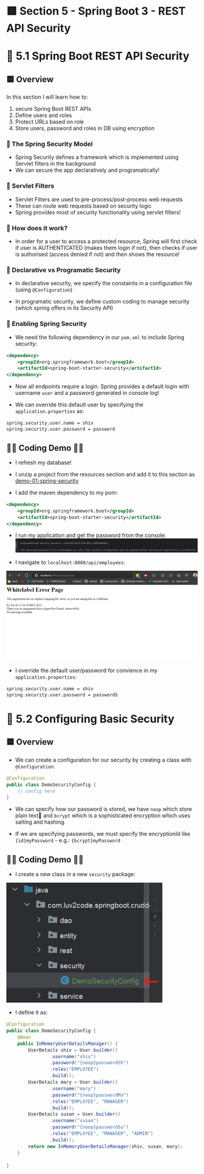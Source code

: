 <link rel="stylesheet" href="../style.css" />

# 🟪 Section 5 - Spring Boot 3 - REST API Security

# 🧠 5.1 Spring Boot REST API Security

## 🟦 Overview

In this section I will learn how to:
1) secure Spring Boot REST APIs
2) Define users and roles
3) Protect URLs based on role
4) Store users, password and roles in DB using encryption

### 🔴 The Spring Security Model

* Spring Security defines a framework which is implemented using Servlet filters in the background
* We can secure the app declaratively and programatically!


### 🔴 Servlet Filters

* Servlet Filters are used to pre-process/post-process web requests
* These can route web requests based on security logic
* Spring provides most of security functionality using servlet filters!

### 🔴 How does it work?

* In order for a user to access a protected resource, Spring will first check if user is AUTHENTICATED (makes them login if not), then checks if user is authorised (access denied if not) and then shows the resource!


### 🔴 Declarative vs Programatic Security

* In declarative security, we specify the constaints in a configuration file (using `@Configuration`)

* In programatic security, we define custom coding to manage security (which spring offers in its Security API)

### 🔴 Enabling Spring Security

* We need the following dependency in our `pom.xml` to include Spring security:

```xml
<dependency>
    <groupId>org.springframework.boot</groupId>
    <artifactId>spring-boot-starter-security</artifactId>
</dependency>
```

* Now all endpoints require a login. Spring provides a default login with username `user` and a password generated in console log!

* We can override this default user by specifying the `application.properties` as:

```properties
spring.security.user.name = shiv
spring.security.user.password = password
```

## 👨‍💻 Coding Demo 👨‍💻

* I refresh my database!

* I unzip a project from the resources section and add it to this section as [demo-01-spring-security](/Section%205%20-%20Spring%20REST%20API%20Security/demo-01-spring-security/)


* I add the maven dependency to my pom:

```xml
<dependency>
    <groupId>org.springframework.boot</groupId>
    <artifactId>spring-boot-starter-security</artifactId>
</dependency>
```

* I run my application and get the password from the console: 
![](screenshots/2023-07-28-11-38-07.png)

* I navigate to `localhost:8080/api/employees`:

![](screenshots/spring-security.gif)

* I override the default user/password for convience in my `application.properties`:

```properties
spring.security.user.name = shiv
spring.security.user.password = passwordS
```


# 🧠 5.2 Configuring Basic Security

## 🟦 Overview

* We can create a configuration for our security by creating a class with `@Configuration`:

```java
@Configuration
public class DemoSecurityConfig {
    // config here
}
```

* We can specify how our password is stored, we have `noop` which store plain text📝 and `bcrypt` which is a sophisticated encryption which uses salting and hashing.

* If we are specifying passwords, we must specify the encryptionId like `{id}myPassword` - e.g.: `{bcrypt}myPassword`

## 👨‍💻 Coding Demo 👨‍💻

* I create a new class in a new `security` package:

![](screenshots/2023-07-28-12-00-06.png)

* I define it as:

```java
@Configuration
public class DemoSecurityConfig {
    @Bean
    public InMemoryUserDetailsManager() {
        UserDetails shiv = User.builder()
                .username("shiv")
                .password("{noop}passwordSh")
                .roles("EMPLOYEE")
                .build();
        UserDetails mary = User.builder()
                .username("mary")
                .password("{noop}passwordMa")
                .roles("EMPLOYEE", "MANAGER")
                .build();
        UserDetails susan = User.builder()
                .username("susan")
                .password("{noop}passwordSu")
                .roles("EMPLOYEE", "MANAGER", "ADMIN")
                .build();
        return new InMemoryUserDetailsManager(shiv, susan, mary);
    }

}
```